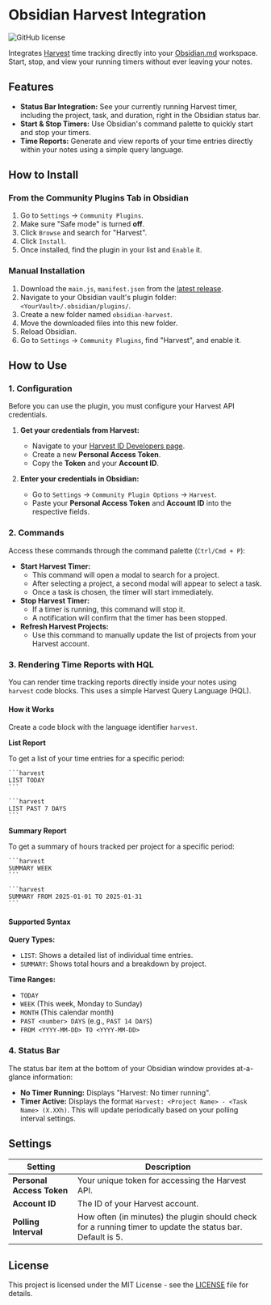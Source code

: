 # Obsidian Harvest Integration

![GitHub license](https://img.shields.io/github/license/nwbort/obsidian-harvest)

Integrates [Harvest](https://www.getharvest.com/) time tracking directly into your [Obsidian.md](https://obsidian.md) workspace. Start, stop, and view your running timers without ever leaving your notes.

## Features

*   **Status Bar Integration:** See your currently running Harvest timer, including the project, task, and duration, right in the Obsidian status bar.
*   **Start & Stop Timers:** Use Obsidian's command palette to quickly start and stop your timers.
*   **Time Reports:** Generate and view reports of your time entries directly within your notes using a simple query language.

## How to Install

### From the Community Plugins Tab in Obsidian

1.  Go to `Settings` -> `Community Plugins`.
2.  Make sure "Safe mode" is turned **off**.
3.  Click `Browse` and search for "Harvest".
4.  Click `Install`.
5.  Once installed, find the plugin in your list and `Enable` it.

### Manual Installation

1.  Download the `main.js`, `manifest.json` from the [latest release](https://github.com/nwbort/obsidian-harvest/releases).
2.  Navigate to your Obsidian vault's plugin folder: `<YourVault>/.obsidian/plugins/`.
3.  Create a new folder named `obsidian-harvest`.
4.  Move the downloaded files into this new folder.
5.  Reload Obsidian.
6.  Go to `Settings` -> `Community Plugins`, find "Harvest", and enable it.

## How to Use

### 1. Configuration

Before you can use the plugin, you must configure your Harvest API credentials.

1.  **Get your credentials from Harvest:**
    *   Navigate to your [Harvest ID Developers page](https://id.getharvest.com/developers).
    *   Create a new **Personal Access Token**.
    *   Copy the **Token** and your **Account ID**.

2.  **Enter your credentials in Obsidian:**
    *   Go to `Settings` -> `Community Plugin Options` -> `Harvest`.
    *   Paste your **Personal Access Token** and **Account ID** into the respective fields.

### 2. Commands

Access these commands through the command palette (`Ctrl/Cmd + P`):

*   **Start Harvest Timer:**
    *   This command will open a modal to search for a project.
    *   After selecting a project, a second modal will appear to select a task.
    *   Once a task is chosen, the timer will start immediately.
*   **Stop Harvest Timer:**
    *   If a timer is running, this command will stop it.
    *   A notification will confirm that the timer has been stopped.
*   **Refresh Harvest Projects:**
    *   Use this command to manually update the list of projects from your Harvest account.

### 3. Rendering Time Reports with HQL

You can render time tracking reports directly inside your notes using `harvest` code blocks. This uses a simple Harvest Query Language (HQL).

#### How it Works

Create a code block with the language identifier `harvest`.

**List Report**

To get a list of your time entries for a specific period:

````
```harvest
LIST TODAY
```
````

````
```harvest
LIST PAST 7 DAYS
```
````

**Summary Report**

To get a summary of hours tracked per project for a specific period:

````
```harvest
SUMMARY WEEK
```
````

````
```harvest
SUMMARY FROM 2025-01-01 TO 2025-01-31
```
````

#### Supported Syntax

**Query Types:**
*   `LIST`: Shows a detailed list of individual time entries.
*   `SUMMARY`: Shows total hours and a breakdown by project.

**Time Ranges:**
*   `TODAY`
*   `WEEK` (This week, Monday to Sunday)
*   `MONTH` (This calendar month)
*   `PAST <number> DAYS` (e.g., `PAST 14 DAYS`)
*   `FROM <YYYY-MM-DD> TO <YYYY-MM-DD>`


### 4. Status Bar

The status bar item at the bottom of your Obsidian window provides at-a-glance information:
*   **No Timer Running:** Displays "Harvest: No timer running".
*   **Timer Active:** Displays the format `Harvest: <Project Name> - <Task Name> (X.XXh)`. This will update periodically based on your polling interval settings.

## Settings

| Setting                 | Description                                                                                               |
| ----------------------- | --------------------------------------------------------------------------------------------------------- |
| **Personal Access Token** | Your unique token for accessing the Harvest API.                                                          |
| **Account ID**            | The ID of your Harvest account.                                                                           |
| **Polling Interval**      | How often (in minutes) the plugin should check for a running timer to update the status bar. Default is 5. |

## License

This project is licensed under the MIT License - see the [LICENSE](LICENSE) file for details.
